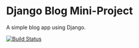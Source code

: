 # Django Blog Mini-Project

A simple blog app using Django.

[![Build Status](https://travis-ci.org/johnnycistudent/django-blog.svg?branch=master)](https://travis-ci.org/johnnycistudent/django-blog)
